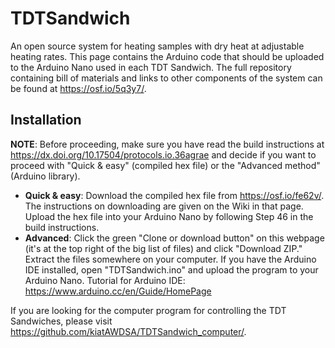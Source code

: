 # TDTSandwich
An open source system for heating samples with dry heat at adjustable heating rates. This page contains the Arduino code that should be uploaded to the Arduino Nano used in each TDT Sandwich. The full repository containing bill of materials and links to other components of the system can be found at https://osf.io/5q3y7/.

## Installation
**NOTE**: Before proceeding, make sure you have read the build instructions at https://dx.doi.org/10.17504/protocols.io.36agrae and decide if you want to proceed with "Quick & easy" (compiled hex file) or the "Advanced method" (Arduino library).
 - **Quick & easy**: Download the compiled hex file from https://osf.io/fe62v/. The instructions on downloading are given on the Wiki in that page. Upload the hex file into your Arduino Nano by following Step 46 in the build instructions.
 - **Advanced**: Click the green "Clone or download button" on this webpage (it's at the top right of the big list of files) and click "Download ZIP." Extract the files somewhere on your computer. If you have the Arduino IDE installed, open "TDTSandwich.ino" and upload the program to your Arduino Nano. Tutorial for Arduino IDE: https://www.arduino.cc/en/Guide/HomePage


If you are looking for the computer program for controlling the TDT Sandwiches, please visit https://github.com/kiatAWDSA/TDTSandwich_computer/.
